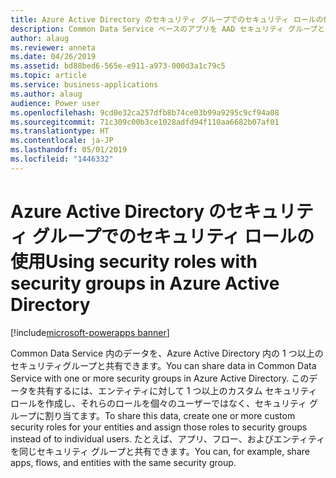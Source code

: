 ```yaml
---
title: Azure Active Directory のセキュリティ グループでのセキュリティ ロールの使用
description: Common Data Service ベースのアプリを AAD セキュリティ グループと共有する
author: alaug
ms.reviewer: anneta
ms.date: 04/26/2019
ms.assetid: bd88bed6-565e-e911-a973-000d3a1c79c5
ms.topic: article
ms.service: business-applications
ms.author: alaug
audience: Power user
ms.openlocfilehash: 9cd0e32ca257dfb8b74ce03b99a9295c9cf94a08
ms.sourcegitcommit: 71c309c00b3ce1028adfd94f110aa6682b07af01
ms.translationtype: HT
ms.contentlocale: ja-JP
ms.lasthandoff: 05/01/2019
ms.locfileid: "1446332"
---
```

# <a name="using-security-roles-with-security-groups-in-azure-active-directory"></a><span data-ttu-id="1694f-103">Azure Active Directory のセキュリティ グループでのセキュリティ ロールの使用</span><span class="sxs-lookup"><span data-stu-id="1694f-103">Using security roles with security groups in Azure Active Directory</span></span>

[!include[microsoft-powerapps banner](../includes/microsoft-powerapps.md)]

<span data-ttu-id="1694f-104">Common Data Service 内のデータを、Azure Active Directory 内の 1 つ以上のセキュリティグループと共有できます。</span><span class="sxs-lookup"><span data-stu-id="1694f-104">You can share data in Common Data Service with one or more security groups in Azure Active Directory.</span></span> <span data-ttu-id="1694f-105">このデータを共有するには、エンティティに対して 1 つ以上のカスタム セキュリティ ロールを作成し、それらのロールを個々のユーザーではなく、セキュリティ グループに割り当てます。</span><span class="sxs-lookup"><span data-stu-id="1694f-105">To share this data, create one or more custom security roles for your entities and assign those roles to security groups instead of to individual users.</span></span> <span data-ttu-id="1694f-106">たとえば、アプリ、フロー、およびエンティティを同じセキュリティ グループと共有できます。</span><span class="sxs-lookup"><span data-stu-id="1694f-106">You can, for example, share apps, flows, and entities with the same security group.</span></span>
